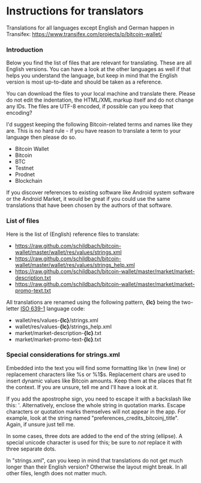 # Instructions for translators

Translations for all languages except English and German happen in Transifex: https://www.transifex.com/projects/p/bitcoin-wallet/

### Introduction

Below you find the list of files that are relevant for translating. These are all English versions. You can have a look at the other languages as well if that helps you understand the language, but keep in mind that the English version is most up-to-date and should be taken as a reference.

You can download the files to your local machine and translate there. Please do not edit the indentation, the HTML/XML markup itself and do not change any IDs. The files are UTF-8 encoded, if possible can you keep that encoding?

I'd suggest keeping the following Bitcoin-related terms and names like they are. This is no hard rule - if you have reason to translate a term to your language then please do so.

  * Bitcoin Wallet
  * Bitcoin
  * BTC
  * Testnet
  * Prodnet
  * Blockchain

If you discover references to existing software like Android system software or the Android Market, it would be great if you could use the same translations that have been chosen by the authors of that software.


### List of files

Here is the list of (English) reference files to translate:

  * https://raw.github.com/schildbach/bitcoin-wallet/master/wallet/res/values/strings.xml
  * https://raw.github.com/schildbach/bitcoin-wallet/master/wallet/res/values/strings_help.xml
  * https://raw.github.com/schildbach/bitcoin-wallet/master/market/market-description.txt
  * https://raw.github.com/schildbach/bitcoin-wallet/master/market/market-promo-text.txt

All translations are renamed using the following pattern, **{lc}** being the two-letter [ISO 639-1](http://en.wikipedia.org/wiki/List_of_ISO_639-1_codes) language code:

  * wallet/res/values-**{lc}**/strings.xml
  * wallet/res/values-**{lc}**/strings_help.xml
  * market/market-description-**{lc}**.txt
  * market/market-promo-text-**{lc}**.txt


### Special considerations for strings.xml

Embedded into the text you will find some formatting like \n (new line) or replacement characters like %s or %1$s. Replacement chars are used to insert dynamic values like Bitcoin amounts. Keep them at the places that fit the context. If you are unsure, tell me and I'll have a look at it.

If you add the apostrophe sign, you need to escape it with a backslash like this: \'. Alternatively, enclose the whole string in quotation marks. Escape characters or quotation marks themselves will not appear in the app. For example, look at the string named "preferences_credits_bitcoinj_title". Again, if unsure just tell me.

In some cases, three dots are added to the end of the string (ellipse). A special unicode character is used for this; be sure to _not_ replace it with three separate dots.

In "strings.xml", can you keep in mind that translations do not get much longer than their English version? Otherwise the layout might break. In all other files, length does not matter much.
